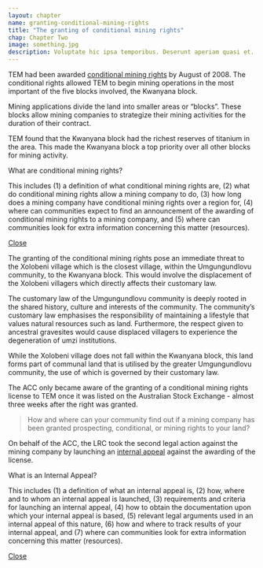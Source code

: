 ```yaml
---
layout: chapter
name: granting-conditional-mining-rights
title: "The granting of conditional mining rights"
chap: Chapter Two
image: something.jpg
description: Voluptate hic ipsa temporibus. Deserunt aperiam quasi et. Sit quibusdam animi expedita enim et. Voluptatem adipisci ducimus deleniti molestiae nihil odio. Quia maiores in officia. Est itaque quis et vitae. Quaerat nostrum suscipit voluptates voluptatem et consequatur ea.
---
```


TEM had been awarded <a class="info-link" data-toggle="collapse" href="#conditional-rights" aria-expanded="false" aria-controls="conditional-rights"><i class="fa fa-info-circle" aria-hidden="true"></i> conditional mining rights</a> by August of 2008. The conditional rights allowed TEM to begin mining operations in the most important of the five blocks involved, the Kwanyana block.

Mining applications divide the land into smaller areas or “blocks”. These blocks allow mining companies to strategize their mining activities for the duration of their contract.

TEM found that the Kwanyana block had the richest reserves of titanium in the area. This made the Kwanyana block a top priority over all other blocks for mining activity.

<div class="edu-segment collapse" id="conditional-rights">
<p class="edu-title">What are conditional mining rights?</p>

This includes (1) a definition of what conditional mining rights are, (2) what do conditional mining rights allow a mining company to do, (3) how long does a mining company have conditional mining rights over a region for, (4) where can communities expect to find an announcement of the awarding of conditional mining rights to a mining company, and (5) where can communities look for extra information concerning this matter (resources).

<a class="close-link" data-toggle="collapse" href="#conditional-rights" aria-expanded="false" aria-controls="conditional-rights"><i class="fa fa-times-circle" aria-hidden="true"></i> Close</a>

</div>

The granting of the conditional mining rights pose an immediate threat to the Xolobeni village which is the closest village, within the Umgungundlovu community, to the Kwanyana block. This would involve the displacement of the Xolobeni villagers which directly affects their customary law.

The customary law of the Umgungundlovu community is deeply rooted in the shared history, culture and interests of the community. The community’s customary law emphasises the responsibility of maintaining a lifestyle that values natural resources such as land. Furthermore, the respect given to ancestral gravesites would cause displaced villagers to experience the degeneration of umzi institutions.

While the Xolobeni village does not fall within the Kwanyana block, this land forms part of communal land that is utilised by the greater Umgungundlovu community, the use of which is governed by their customary law.

The ACC only became aware of the granting of a conditional mining rights license to TEM once it was listed on the Australian Stock Exchange - almost three weeks after the right was granted.

> How and where can your community find out if a mining company has been granted prospecting, conditional, or mining rights to your land?

On behalf of the ACC, the LRC took the second legal action against the mining company by launching an  <a class="info-link" data-toggle="collapse" href="#internal-appeal" aria-expanded="false" aria-controls="internal-appeal"><i class="fa fa-info-circle" aria-hidden="true"></i> internal appeal</a> against the awarding of the license.

<div class="edu-segment collapse" id="internal-appeal">
<p class="edu-title">What is an Internal Appeal?</p>
This includes (1) a definition of what an internal appeal is, (2) how, where and to whom an internal appeal is launched, (3) requirements and criteria for launching an internal appeal, (4) how to obtain the documentation upon which your internal appeal is based, (5) relevant legal arguments used in an internal appeal of this nature, (6) how and where to track results of your internal appeal, and (7) where can communities look for extra information concerning this matter (resources).

<a class="close-link" data-toggle="collapse" href="#conditional-rights" aria-expanded="false" aria-controls="conditional-rights"><i class="fa fa-times-circle" aria-hidden="true"></i> Close</a>
</div>
